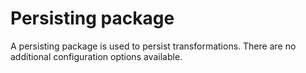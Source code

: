 # Persisting package

A persisting package is used to persist transformations. There are no additional configuration options available.
